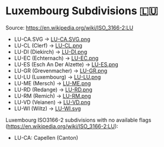 # Luxembourg Subdivisions 🇱🇺

Source: https://en.wikipedia.org/wiki/ISO_3166-2:LU

* LU-CA.SVG -> [LU-CA.SVG.png](https://github.com/amckenna41/iso3166-flag-icons/blob/main/iso3166-2-icons/LU/LU-CA.SVG.png)
* LU-CL (Clerf) -> [LU-CL.png](https://github.com/amckenna41/iso3166-flag-icons/blob/main/iso3166-2-icons/LU/LU-CL.png)
* LU-DI (Diekirch) -> [LU-DI.png](https://github.com/amckenna41/iso3166-flag-icons/blob/main/iso3166-2-icons/LU/LU-DI.png)
* LU-EC (Echternach) -> [LU-EC.png](https://github.com/amckenna41/iso3166-flag-icons/blob/main/iso3166-2-icons/LU/LU-EC.png)
* LU-ES (Esch An Der Alzette) -> [LU-ES.png](https://github.com/amckenna41/iso3166-flag-icons/blob/main/iso3166-2-icons/LU/LU-ES.png)
* LU-GR (Grevenmacher) -> [LU-GR.png](https://github.com/amckenna41/iso3166-flag-icons/blob/main/iso3166-2-icons/LU/LU-GR.png)
* LU-LU (Luxembourg) -> [LU-LU.png](https://github.com/amckenna41/iso3166-flag-icons/blob/main/iso3166-2-icons/LU/LU-LU.png)
* LU-ME (Mersch) -> [LU-ME.png](https://github.com/amckenna41/iso3166-flag-icons/blob/main/iso3166-2-icons/LU/LU-ME.png)
* LU-RD (Redange) -> [LU-RD.png](https://github.com/amckenna41/iso3166-flag-icons/blob/main/iso3166-2-icons/LU/LU-RD.png)
* LU-RM (Remich) -> [LU-RM.png](https://github.com/amckenna41/iso3166-flag-icons/blob/main/iso3166-2-icons/LU/LU-RM.png)
* LU-VD (Veianen) -> [LU-VD.png](https://github.com/amckenna41/iso3166-flag-icons/blob/main/iso3166-2-icons/LU/LU-VD.png)
* LU-WI (Wiltz) -> [LU-WI.svg](https://github.com/amckenna41/iso3166-flag-icons/blob/main/iso3166-2-icons/LU/LU-WI.svg)

Luxembourg ISO3166-2 subdivisions with no available flags (https://en.wikipedia.org/wiki/ISO_3166-2:LU):

* LU-CA: Capellen (Canton)